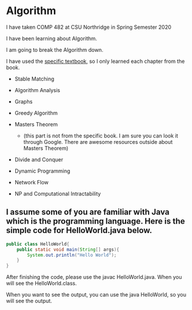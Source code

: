 # Algorithm

I have taken COMP 482 at CSU Northridge in Spring Semester 2020

I have been learning about Algorithm.

I am going to break the Algorithm down.

I have used the [specific textbook](https://www.amazon.com/Algorithm-Design-Jon-Kleinberg-ebook/dp/B009TELNKO/ref=zg_bs_3870_50?_encoding=UTF8&psc=1&refRID=7803D84Y6MPPJXPPTZVD), so I only learned each chapter from the book.

- Stable Matching

- Algorithm Analysis

- Graphs

- Greedy Algorithm

- Masters Theorem

  - (this part is not from the specific book. I am sure you can look it through Google. There are awesome resources outside about Masters Theorem)

- Divide and Conquer

- Dynamic Programming

- Network Flow

- NP and Computational Intractability

## I assume some of you are familiar with Java which is the programming language. Here is the simple code for HelloWorld.java below.

```java
public class HelloWorld{
    public static void main(String[] args){
        System.out.println("Hello World");
    }
}
```

After finishing the code, please use the javac HelloWorld.java. When you will see the HelloWorld.class.

When you want to see the output, you can use the java HelloWorld, so you will see the output.
